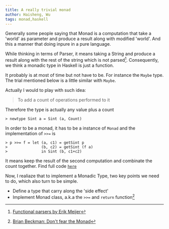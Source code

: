 ```yaml
---
title: A really trivial monad
author: Haisheng, Wu
tags: monad,haskell
---
```


Generally some people saying that Monad is a computation that take a 'world' as parameter and produce a result along with modified 'world'. And this a manner that doing inpure in a pure language.

While thinking in terms of Parser, it means taking a String and produce a result along with the rest of the string which is not parsed[^1]. Consequently, we think a monadic type in Haskell is just a function. 

It probably is at most of time but not have to be. For instance the `Maybe` type. The trial mentioned below is a little similar with `Maybe`.

Actually I would to play with such idea:
    
> To add a count of operations performed to it

Therefore the type is actually any value plus a count

~~~~~
> newtype Sint a = Sint (a, Count)
~~~~~

In order to be a monad, it has to be a instance of `Monad` and the implementation of `>>=` is

~~~~~
> p >>= f = let (a, c1) = getSint p
>               (b, c2) = getSint (f a)
>               in Sint (b, c1+c2)
~~~~~

It means keep the result of the second computation and combinate the count together. Find full code [`here`](/codes/SideEffectInc.lhs)

Now, I realiaze that to implement a Monadic Type, two key points we need to do, which also turn to be simple.

+ Define a type that carry along the 'side effect'
+ Implement Monad class, a.k.a the `>>=` and `return` function[^2]

[^1]: [Functional parsers by Erik Meijer](http://ecn.channel9.msdn.com/o9/ch9/1/1/2/4/0/5/C9LecturesMeijerC8_2MB_ch9.wmv)
[^2]: [Brian Beckman: Don't fear the Monad](http://channel9.msdn.com/shows/Going+Deep/Brian-Beckman-Dont-fear-the-Monads/)
